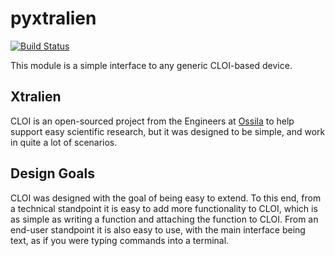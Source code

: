 pyxtralien
======

[![Build Status](https://travis-ci.com/Xtralien/pyxtralien.svg?branch=master)](https://travis-ci.com/Xtralien/pyxtralien)

This module is a simple interface to any generic CLOI-based device.

Xtralien
--------

CLOI is an open-sourced project from the Engineers at [Ossila](https://ossila.com)
to help support easy scientific research, but it was designed to be simple, and work in
quite a lot of scenarios.

Design Goals
------------

CLOI was designed with the goal of being easy to extend.
To this end, from a technical standpoint it is easy to add more functionality to CLOI, which is as simple as writing
a function and attaching the function to CLOI.
From an end-user standpoint it is also easy to use, with the main interface being text, as if you were typing commands
into a terminal.
